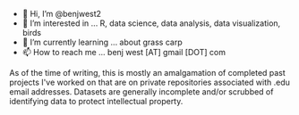 - 👋 Hi, I’m @benjwest2
- 👀 I’m interested in ... R, data science, data analysis, data visualization, birds
- 🌱 I’m currently learning ... about grass carp
- 📫 How to reach me ... benj west [AT] gmail [DOT] com

As of the time of writing, this is mostly an amalgamation of completed past projects I've worked on that are on private repositories associated with .edu email addresses. Datasets are generally incomplete and/or scrubbed of identifying data to protect intellectual property.

<!---
benjwest2/benjwest2 is a ✨ special ✨ repository because its `README.md` (this file) appears on your GitHub profile.
You can click the Preview link to take a look at your changes.
--->
